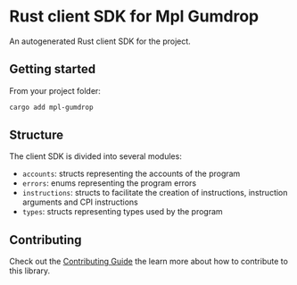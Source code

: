# Rust client SDK for Mpl Gumdrop

An autogenerated Rust client SDK for the project.

## Getting started

From your project folder:

```bash
cargo add mpl-gumdrop
```

## Structure

The client SDK is divided into several modules:

- `accounts`: structs representing the accounts of the program
- `errors`: enums representing the program errors
- `instructions`: structs to facilitate the creation of instructions, instruction arguments and CPI instructions
- `types`: structs representing types used by the program

## Contributing

Check out the [Contributing Guide](./CONTRIBUTING.md) the learn more about how to contribute to this library.
